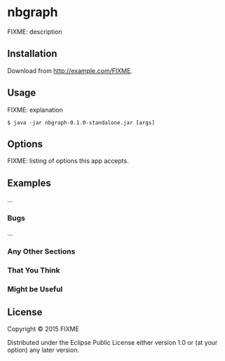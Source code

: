 # nbgraph

FIXME: description

## Installation

Download from http://example.com/FIXME.

## Usage

FIXME: explanation

    $ java -jar nbgraph-0.1.0-standalone.jar [args]

## Options

FIXME: listing of options this app accepts.

## Examples

...

### Bugs

...

### Any Other Sections
### That You Think
### Might be Useful

## License

Copyright © 2015 FIXME

Distributed under the Eclipse Public License either version 1.0 or (at
your option) any later version.
